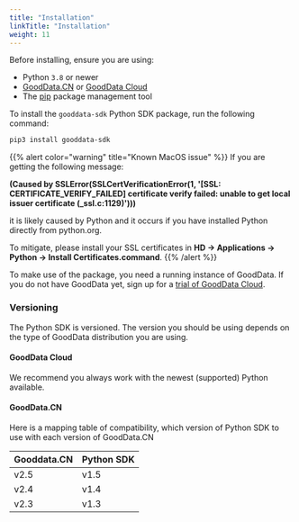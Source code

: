 ```yaml
---
title: "Installation"
linkTitle: "Installation"
weight: 11
---
```


Before installing, ensure you are using:

* Python `3.8` or newer
* [GoodData.CN](https://www.gooddata.com/developers/cloud-native/doc/cloud/deploy-and-install/cloud-native/) or [GoodData Cloud](https://www.gooddata.com/developers/cloud-native/doc/cloud/deploy-and-install/cloud/)
* The [pip](https://pypi.org/project/pip/) package management tool



To install the `gooddata-sdk` Python SDK package, run the following command:

```bash
pip3 install gooddata-sdk
```

{{% alert color="warning" title="Known MacOS issue" %}}
If you are getting the following message:

__(Caused by SSLError(SSLCertVerificationError(1, '[SSL: CERTIFICATE\_VERIFY\_FAILED] certificate verify failed: unable to get local issuer certificate (\_ssl.c:1129)')))__

it is likely caused by Python and it occurs if you have installed Python directly from python.org.

To mitigate, please install your SSL certificates in __HD -> Applications -> Python -> Install Certificates.command__.
{{% /alert %}}

To make use of the package, you need a running instance of GoodData. If you do not have GoodData yet, sign up for a [trial of GoodData Cloud](https://www.gooddata.com/trial/).

### Versioning

The Python SDK is versioned. The version you should be using depends on the type of GoodData distribution you are using.

#### GoodData Cloud

We recommend you always work with the newest (supported) Python available.

#### GoodData.CN

Here is a mapping table of compatibility, which version of Python SDK to use with each version of GoodData.CN

| Gooddata.CN | Python SDK  |
|---|---|
| v2.5 | v1.5 |
| v2.4 | v1.4 |
| v2.3 | v1.3 |
